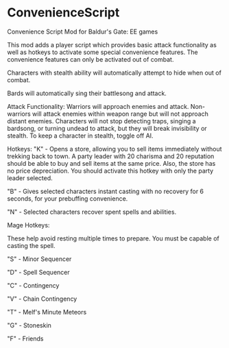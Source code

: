 # ConvenienceScript
Convenience Script Mod for Baldur's Gate: EE games

This mod adds a player script which provides basic attack functionality as well as hotkeys to activate some special convenience features. The convenience features can only be activated out of combat.

Characters with stealth ability will automatically attempt to hide when out of combat.

Bards will automatically sing their battlesong and attack.

Attack Functionality:
Warriors will approach enemies and attack. Non-warriors will attack enemies within weapon range but will not approach distant enemies. Characters will not stop detecting traps, singing a bardsong, or turning undead to attack, but they will break invisibility or stealth. To keep a character in stealth, toggle off AI.

Hotkeys:
"K" - Opens a store, allowing you to sell items immediately without trekking back to town. A party leader with 20 charisma and 20 reputation should be able to buy and sell items at the same price.  Also, the store has no price depreciation. You should activate this hotkey with only the party leader selected.

"B" - Gives selected characters instant casting with no recovery for 6 seconds, for your prebuffing convenience.

"N" - Selected characters recover spent spells and abilities.

Mage Hotkeys:

These help avoid resting multiple times to prepare. You must be capable of casting the spell.

"S" - Minor Sequencer

"D" - Spell Sequencer

"C" - Contingency

"V" - Chain Contingency

"T" - Melf's Minute Meteors

"G" - Stoneskin

"F" - Friends
